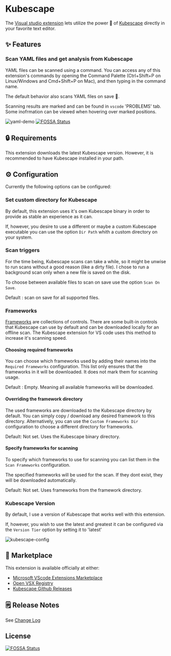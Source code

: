 # Kubescape

The [Visual studio extension](https://www.armosec.io/blog/securing-ci-cd-pipelines-security-gates/?utm_source=github&utm_medium=repository) lets utilize the power 💪 of [Kubescape](https://github.com/kubescape/kubescape) directly in your favorite text editor.

## ✨ Features

### Scan YAML files and get analysis from Kubescape

YAML files can be scanned using a command.
You can access any of this extension's commands by opening the Command Palette (Ctrl+Shift+P on Linux/Windows and Cmd+Shift+P on Mac), and then typing in the command name.

The default behavior also scans YAML files on save 💾.

Scanning results are marked and can be found in `vscode` 'PROBLEMS' tab. Some inofrmation can be viewed when hovering over marked positions.

![yaml-demo](./images/yaml-demo.gif)
[![FOSSA Status](https://app.fossa.com/api/projects/git%2Bgithub.com%2Fkubescape%2Fvscode-kubescape.svg?type=shield)](https://app.fossa.com/projects/git%2Bgithub.com%2Fkubescape%2Fvscode-kubescape?ref=badge_shield)

## 🔒 Requirements

This extension downloads the latest Kubescape version.
However, it is recommended to have Kubescape installed in your path.

## ⚙️ Configuration

Currently the following options can be configured:

### Set custom directory for Kubescape

By default, this extension uses it's own Kubescape binary in order to provide
as stable an experience as it can.

If, however, you desire to use a different or maybe a custom Kubescape executable
you can use the option `Dir Path` whith a custom directory on your system.

### Scan triggers

For the time being, Kubescape scans can take a while, so it might be unwise to run scans
without a good reason (like a dirty file).
I chose to run a background scan only when a new file is saved on the disk.

To choose between available files to scan on save use the option `Scan On Save`.

Default : scan on save for all supported files.

### Frameworks

[Frameworks](https://www.armosec.io/blog/kubernetes-security-frameworks-and-guidance/?utm_source=github&utm_medium=repository) are collections of controls.
There are some built-in controls that Kubescape can use by default and can be
downloaded locally for an offline scan.
The Kubescape extension for VS code uses this method to increase it's scanning
speed.

#### Choosing required frameworks

You can choose which frameworks used by adding their names into the
`Required Frameworks` configuration. This list only ensures that the frameworks
in it will be downloaded. It does not mark them for scanning usage.

Default : Empty. Meaning all available frameworks will be downloaded.

#### Overriding the framework directory

The used frameworks are downloaded to the Kubescape directory by default.
You can simply copy / download any desired framework to this directory.
Alternatively, you can use the `Custom Frameworks Dir` configuration to choose a
different directory for frameworks.

Default: Not set. Uses the Kubescape binary directory.

#### Specify frameworks for scanning

To specify which frameworks to use for scanning you can list them in the
`Scan Frameworks` configuration.

The specified frameworks will be used for the scan. If they dont exist, they will
be downloaded automatically.

Default: Not set. Uses frameworks from the framework directory.

### Kubescape Version

By default, I use a version of Kubescape that works well with this extension.

If, however, you wish to use the latest and greatest it can be configured via
the `Version Tier` option by setting it to 'latest'

![kubescape-config](./images/kubescape-config.png)

## 💼 Marketplace

This extension is available officially at either:

- [Microsoft VScode Extensions Marketplace](https://marketplace.visualstudio.com/items?itemName=kubescape.kubescape)
- [Open VSX Registry](https://open-vsx.org/extension/kubescape/kubescape)
- [Kubescape Github Releases](https://github.com/kubescape/kubescape/releases)

## 🗒️ Release Notes

See [Change Log](./CHANGELOG.md)


## License
[![FOSSA Status](https://app.fossa.com/api/projects/git%2Bgithub.com%2Fkubescape%2Fvscode-kubescape.svg?type=large)](https://app.fossa.com/projects/git%2Bgithub.com%2Fkubescape%2Fvscode-kubescape?ref=badge_large)